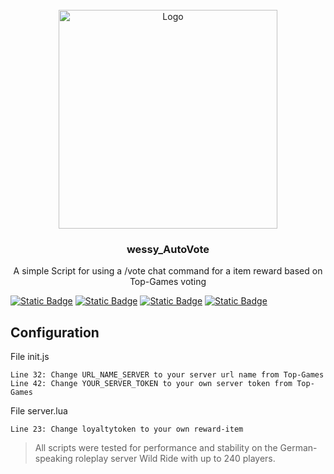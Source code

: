 <!-- PROJECT LOGO -->
<br />
<div align="center">
  <a href="https://github.com/othneildrew/Best-README-Template">
    <img src="https://www.wrrp.de/wildride_scripts_long.png" alt="Logo" width="350">
  </a>

  <h3 align="center">wessy_<strong>AutoVote</strong></h3>

  <p align="center">
    A simple Script for using a /vote chat command for a item reward based on Top-Games voting
  </p>
</div>

<a href="https://redm.net/">![Static Badge](https://img.shields.io/badge/Game-RedM-red)</a>
<a href="https://github.com/VORPCORE">![Static Badge](https://img.shields.io/badge/Framework-VORP-blue)</a>
<a href="https://discord.gg/9e8G6Ndkvs">![Static Badge](https://img.shields.io/badge/Support-DISORD-orange)</a>
<a href="#">![Static Badge](https://img.shields.io/badge/Requirement-vorp_core%2Cvorp_character%2Cvorp_inventory-white)</a>

## Configuration
File init.js
```
Line 32: Change URL_NAME_SERVER to your server url name from Top-Games
Line 42: Change YOUR_SERVER_TOKEN to your own server token from Top-Games
```
File server.lua
```
Line 23: Change loyaltytoken to your own reward-item
```

> All scripts were tested for performance and stability on the German-speaking roleplay server Wild Ride with up to 240 players.
